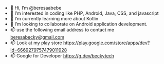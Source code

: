- 👋 Hi, I’m @beresaabebe
- 👀 I’m interested in coding like PHP, Android, Java, CSS, and javascript
- 🌱 I’m currently learning more about Kotlin
- 💞️ I’m looking to collaborate on Android application development.
- 📫 use the following email address to contact me beresabecky@gmail.com
- 📫 Look at my play store https://play.google.com/store/apps/dev?id=6669279757479011928
- 📫 Google for Developer https://g.dev/beckytech

<!---
beresaabebe/beresaabebe is a ✨ special ✨ repository because its `README.md` (this file) appears on your GitHub profile.
You can click the Preview link to take a look at your changes.
--->
